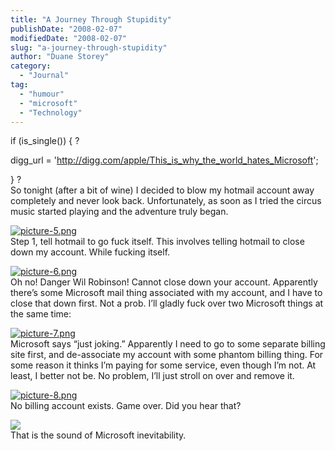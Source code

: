 ```yaml
---
title: "A Journey Through Stupidity"
publishDate: "2008-02-07"
modifiedDate: "2008-02-07"
slug: "a-journey-through-stupidity"
author: "Duane Storey"
category:
  - "Journal"
tag:
  - "humour"
  - "microsoft"
  - "Technology"
---
```


if (is_single()) { ?  

digg_url = 'http://digg.com/apple/This_is_why_the_world_hates_Microsoft';
  
  
  
} ?  
So tonight (after a bit of wine) I decided to blow my hotmail account away completely and never look back. Unfortunately, as soon as I tried the circus music started playing and the adventure truly began.

  
[![picture-5.png](http://www.migratorynerd.com/wp-content/uploads/2008/02/picture-5.png)](http://www.migratorynerd.com/wp-content/uploads/2008/02/picture-5.png "picture-5.png")  
Step 1, tell hotmail to go fuck itself. This involves telling hotmail to close down my account. While fucking itself.

  
[![picture-6.png](http://www.migratorynerd.com/wp-content/uploads/2008/02/picture-6.png)](http://www.migratorynerd.com/wp-content/uploads/2008/02/picture-6.png "picture-6.png")  
Oh no! Danger Wil Robinson! Cannot close down your account. Apparently there’s some Microsoft mail thing associated with my account, and I have to close that down first. Not a prob. I’ll gladly fuck over two Microsoft things at the same time:

  
[![picture-7.png](http://www.migratorynerd.com/wp-content/uploads/2008/02/picture-7.png)](http://www.migratorynerd.com/wp-content/uploads/2008/02/picture-7.png "picture-7.png")  
Microsoft says “just joking.” Apparently I need to go to some separate billing site first, and de-associate my account with some phantom billing thing. For some reason it thinks I’m paying for some service, even though I’m not. At least, I better not be. No problem, I’ll just stroll on over and remove it.

  
[![picture-8.png](http://www.migratorynerd.com/wp-content/uploads/2008/02/picture-8.png)](http://www.migratorynerd.com/wp-content/uploads/2008/02/picture-8.png "picture-8.png")  
No billing account exists. Game over. Did you hear that?

  
![](http://www.theaspectratio.net/matrix-revolutions-lg-05.jpg)  
That is the sound of Microsoft inevitability.